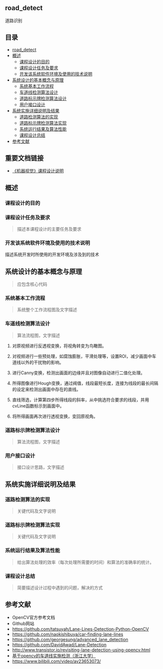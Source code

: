 road\_detect
------------
道路识别

目录
----
-   [road\_detect](#road_detect)
-   [概述](#概述)
    -   [课程设计的目的](#课程设计的目的)
    -   [课程设计任务及要求](#课程设计任务及要求)
    -   [开发该系统软件环境及使用的技术说明](#开发该系统软件环境及使用的技术说明)
-   [系统设计的基本概念与原理](#系统设计的基本概念与原理)
    -   [系统基本工作流程](#系统基本工作流程)
    -   [车道线检测算法设计](#车道线检测算法设计)
    -   [道路标示牌检测算法设计](#道路标示牌检测算法设计)
    -   [用户接口设计](#用户接口设计)
-   [系统实施详细说明及结果](#系统实施详细说明及结果)
    -   [道路检测算法的实现](#道路检测算法的实现)
    -   [道路标示牌检测算法实现](#道路标示牌检测算法实现)
    -   [系统运行结果及算法性能](#系统运行结果及算法性能)
    -   [课程设计总结](#课程设计总结)
-   [参考文献](#参考文献)

重要文档链接
-----------
- [《机器视觉》课程设计说明](docs)

概述
----

### 课程设计的目的

### 课程设计任务及要求

> 描述本课程设计的主要任务及要求

### 开发该系统软件环境及使用的技术说明

描述系统开发时所使用的开发环境及涉及到的技术

系统设计的基本概念与原理
------------------------

> 应包含核心代码

### 系统基本工作流程

> 系统整个工作流程图及文字描述

### 车道线检测算法设计

> 算法流程图，文字描述

1. 对原视频进行反透视变换，将视角转变为鸟瞰图。

2. 对视频进行一些预处理，如腐蚀膨胀，平滑处理等，设置ROI，减少画面中车道线以外的干扰物的影响。

3. 进行Canny变换，检测出画面的边缘并且对图像自动进行二值化处理。

4. 所得图像进行Hough变换，通过阀值，线段最短长度，连接为线段的最长间隔的设定来检测出画面中存在的直线。

5. 直线筛选，计算第四步所得线段的斜率，从中挑选符合要求的线段，并用cvLine函数标示到画面中。

6. 将所得画面再次进行透视变换，变回原视角。


### 道路标示牌检测算法设计

> 算法流程图，文字描述

### 用户接口设计

> 接口设计思路，文字描述

系统实施详细说明及结果
----------------------

### 道路检测算法的实现

> 关键代码及文字说明

### 道路标示牌检测算法实现

> 关键代码及文字说明

### 系统运行结果及算法性能

> 给出算法处理的效率（每次处理所需要的时间）和算法的准确率的统计。

### 课程设计总结

> 简要描述设计过程中遇到的问题，解决的方式

参考文献
--------
- OpenCV官方参考文档  
- Github网站  
- https://github.com/tatsuyah/Lane-Lines-Detection-Python-OpenCV  
- https://github.com/naokishibuya/car-finding-lane-lines  
- https://github.com/georgesung/advanced_lane_detection  
- https://github.com/DavidAwad/Lane-Detection  
- http://www.transistor.io/revisiting-lane-detection-using-opencv.html  
- [基于opencv的车道线实施检测（浙江大学）](https://wenku.baidu.com/view/a93bb15384254b35eefd34bd.html)
- https://www.bilibili.com/video/av23653073/